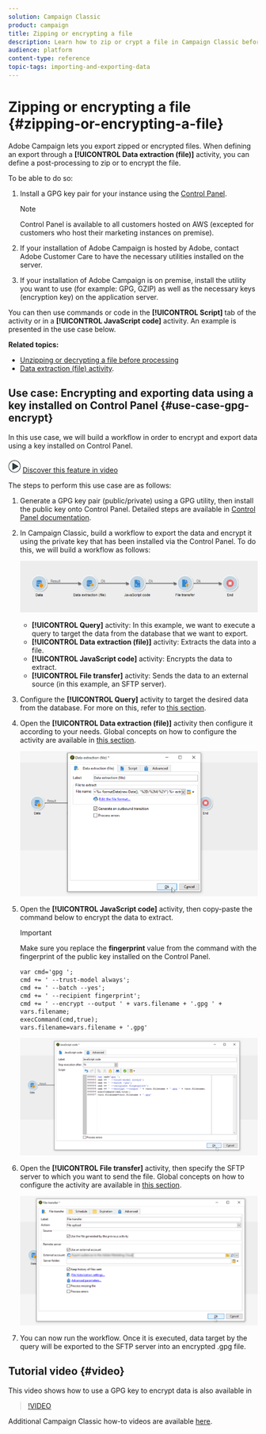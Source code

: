 ```yaml
---
solution: Campaign Classic
product: campaign
title: Zipping or encrypting a file
description: Learn how to zip or crypt a file in Campaign Classic before processing.
audience: platform
content-type: reference
topic-tags: importing-and-exporting-data
---
```


# Zipping or encrypting a file {#zipping-or-encrypting-a-file}

Adobe Campaign lets you export zipped or encrypted files. When defining an export through a **[!UICONTROL Data extraction (file)]** activity, you can define a post-processing to zip or to encrypt the file.

To be able to do so:

1. Install a GPG key pair for your instance using the [Control Panel](https://docs.adobe.com/content/help/en/control-panel/using/instances-settings/gpg-keys-management.html#encrypting-data).

    >[!NOTE]
    >
    >Control Panel is available to all customers hosted on AWS (excepted for customers who host their marketing instances on premise).

1. If your installation of Adobe Campaign is hosted by Adobe, contact Adobe Customer Care to have the necessary utilities installed on the server.
1. If your installation of Adobe Campaign is on premise, install the utility you want to use (for example: GPG, GZIP) as well as the necessary keys (encryption key) on the application server.

You can then use commands or code in the **[!UICONTROL Script]** tab of the activity or in a **[!UICONTROL JavaScript code]** activity. An example is presented in the use case below.

**Related topics:**

* [Unzipping or decrypting a file before processing](../../platform/using/unzip-decrypt.md)
* [Data extraction (file) activity](../../workflow/using/extraction--file-.md).

## Use case: Encrypting and exporting data using a key installed on Control Panel {#use-case-gpg-encrypt}

In this use case, we will build a workflow in order to encrypt and export data using a key installed on Control Panel.

![](assets/do-not-localize/how-to-video.png) [Discover this feature in video](#video)

The steps to perform this use case are as follows:

1. Generate a GPG key pair (public/private) using a GPG utility, then install the public key onto Control Panel. Detailed steps are available in [Control Panel documentation](https://docs.adobe.com/content/help/en/control-panel/using/instances-settings/gpg-keys-management.html#encrypting-data).

1. In Campaign Classic, build a workflow to export the data and encrypt it using the private key that has been installed via the Control Panel. To do this, we will build a workflow as follows:

    ![](assets/gpg-workflow-encrypt.png)

    * **[!UICONTROL Query]** activity: In this example, we want to execute a query to target the data from the database that we want to export.
    * **[!UICONTROL Data extraction (file)]** activity: Extracts the data into a file.
    * **[!UICONTROL JavaScript code]** activity: Encrypts the data to extract.
    * **[!UICONTROL File transfer]** activity: Sends the data to an external source (in this example, an SFTP server).

1. Configure the **[!UICONTROL Query]** activity to target the desired data from the database. For more on this, refer to [this section](../../workflow/using/query.md).

1. Open the **[!UICONTROL Data extraction (file)]** activity then configure it according to your needs. Global concepts on how to configure the activity are available in [this section](../../workflow/using/extraction--file-.md).

    ![](assets/gpg-data-extraction.png)

1. Open the **[!UICONTROL JavaScript code]** activity, then copy-paste the command below to encrypt the data to extract.

    >[!IMPORTANT]
    >
    >Make sure you replace the **fingerprint** value from the command with the fingerprint of the public key installed on the Control Panel.

    ```
    var cmd='gpg ';
    cmd += ' --trust-model always';
    cmd += ' --batch --yes';
    cmd += ' --recipient fingerprint';
    cmd += ' --encrypt --output ' + vars.filename + '.gpg ' + vars.filename;
    execCommand(cmd,true);
    vars.filename=vars.filename + '.gpg'
    ```
  
      ![](assets/gpg-script.png)

1. Open the **[!UICONTROL File transfer]** activity, then specify the SFTP server to which you want to send the file. Global concepts on how to configure the activity are available in [this section](../../workflow/using/file-transfer.md).

    ![](assets/gpg-file-transfer.png)

1. You can now run the workflow. Once it is executed, data target by the query will be exported to the SFTP server into an encrypted .gpg file.

## Tutorial video {#video}

This video shows how to use a GPG key to encrypt data is also available in

>[!VIDEO](https://video.tv.adobe.com/v/36399?quality=12)

Additional Campaign Classic how-to videos are available [here](https://experienceleague.adobe.com/docs/campaign-classic-learn/tutorials/overview.html).
